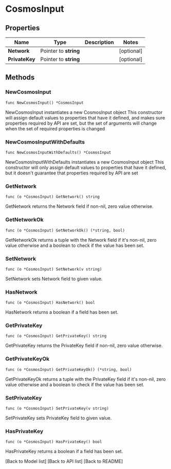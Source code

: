# CosmosInput

## Properties

| Name           | Type                  | Description | Notes       |
| -------------- | --------------------- | ----------- | ----------- |
| **Network**    | Pointer to **string** |             | \[optional] |
| **PrivateKey** | Pointer to **string** |             | \[optional] |

## Methods

### NewCosmosInput

`func NewCosmosInput() *CosmosInput`

NewCosmosInput instantiates a new CosmosInput object This constructor will assign default values to properties that have it defined, and makes sure properties required by API are set, but the set of arguments will change when the set of required properties is changed

### NewCosmosInputWithDefaults

`func NewCosmosInputWithDefaults() *CosmosInput`

NewCosmosInputWithDefaults instantiates a new CosmosInput object This constructor will only assign default values to properties that have it defined, but it doesn't guarantee that properties required by API are set

### GetNetwork

`func (o *CosmosInput) GetNetwork() string`

GetNetwork returns the Network field if non-nil, zero value otherwise.

### GetNetworkOk

`func (o *CosmosInput) GetNetworkOk() (*string, bool)`

GetNetworkOk returns a tuple with the Network field if it's non-nil, zero value otherwise and a boolean to check if the value has been set.

### SetNetwork

`func (o *CosmosInput) SetNetwork(v string)`

SetNetwork sets Network field to given value.

### HasNetwork

`func (o *CosmosInput) HasNetwork() bool`

HasNetwork returns a boolean if a field has been set.

### GetPrivateKey

`func (o *CosmosInput) GetPrivateKey() string`

GetPrivateKey returns the PrivateKey field if non-nil, zero value otherwise.

### GetPrivateKeyOk

`func (o *CosmosInput) GetPrivateKeyOk() (*string, bool)`

GetPrivateKeyOk returns a tuple with the PrivateKey field if it's non-nil, zero value otherwise and a boolean to check if the value has been set.

### SetPrivateKey

`func (o *CosmosInput) SetPrivateKey(v string)`

SetPrivateKey sets PrivateKey field to given value.

### HasPrivateKey

`func (o *CosmosInput) HasPrivateKey() bool`

HasPrivateKey returns a boolean if a field has been set.

\[Back to Model list] \[Back to API list] \[Back to README]
